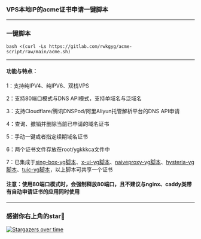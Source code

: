 ### VPS本地IP的acme证书申请一键脚本
-------------------------------------
### 一键脚本
```
bash <(curl -Ls https://gitlab.com/rwkgyg/acme-script/raw/main/acme.sh)
```
---------------------------------------
#### 功能与特点：
1：支持纯IPV4、纯IPV6、双栈VPS

2：支持80端口模式与DNS API模式，支持单域名与泛域名

3：支持Cloudflare/腾讯DNSPod/阿里Aliyun托管解析平台的DNS API申请

4：查询、撤销并删除当前已申请的域名证书 

5：手动一键或者指定续期域名证书

6：两个证书文件存放在root/ygkkkca文件中

7：已集成于[sing-box-yg脚本](https://github.com/yonggekkk/sing-box-yg)、[x-ui-yg脚本](https://github.com/yonggekkk/x-ui-yg)、[naiveproxy-yg脚本](https://github.com/yonggekkk/NaiveProxy-yg)、[hysteria-yg脚本](https://github.com/yonggekkk/Hysteria-yg)、[tuic-yg脚本](https://github.com/yonggekkk/Tuic-yg)，以上脚本可共享一个证书

#### 注意：使用80端口模式时，会强制释放80端口，且不建议与nginx、caddy类带有自动申请证书的应用同时使用

-------------------------------------------------------------
### 感谢你右上角的star🌟
[![Stargazers over time](https://starchart.cc/yonggekkk/acme-yg.svg)](https://starchart.cc/yonggekkk/acme-yg)
